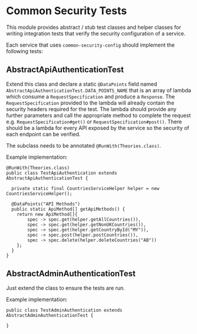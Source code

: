 # Common Security Tests

This module provides abstract / stub test classes and helper classes for writing integration tests
that verify the security configuration of a service.

Each service that uses `common-security-config` should implement the following tests:

## AbstractApiAuthenticationTest

Extend this class and declare a static `@DataPoints` field named `AbstractApiAuthenticationTest.DATA_POINTS_NAME`
that is an array of lambda which consume a `RequestSpecification` and produce a `Response`. The 
`RequestSpecification` provided to the lambda will already contain the
security headers required for the test. The lambda should provide any further parameters and call
the appropriate method to complete the request e.g. `RequestSpecification#get()` or 
`RequestSpecification#post()`. There should be a lambda for every API exposed by the service so
the security of each endpoint can be verified.
   
The subclass needs to be annotated `@RunWith(Theories.class)`.

Example implementation:

    @RunWith(Theories.class)
    public class TestApiAuthentication extends AbstractApiAuthenticationTest {
    
      private static final CountriesServiceHelper helper = new CountriesServiceHelper();
    
      @DataPoints("API Methods")
      public static ApiMethod[] getApiMethods() {
        return new ApiMethod[]{
            spec -> spec.get(helper.getAllCountries()),
            spec -> spec.get(helper.getNonUKCountries()),
            spec -> spec.get(helper.getCountryById("MY")),
            spec -> spec.post(helper.postCountries()),
            spec -> spec.delete(helper.deleteCountries("AB"))
        };
      }
    }

## AbstractAdminAuthenticationTest

Just extend the class to ensure the tests are run.

Example implementation:

    public class TestAdminAuthentication extends AbstractAdminAuthenticationTest {
    
    }
